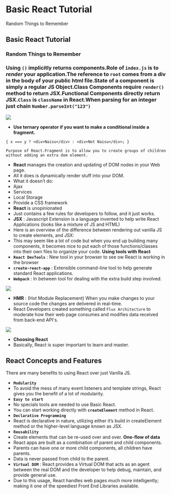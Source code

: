 # Basic React Tutorial

Random Things to Remember

## Basic React Tutorial <a id="bb0a"></a>

### Random Things to Remember <a id="cef0"></a>

### Using `()` implicitly returns components.Role of `index.js` is to _render_ your application.The reference to `root` comes from a div in the body of your public html file.State of a component is simply a regular JS Object.Class Components require `render()` method to return JSX.Functional Components directly return JSX.`Class` is `className` in React.When parsing for an integer just chain `Number.parseInt("123")` <a id="8aac"></a>

![](https://cdn-images-1.medium.com/max/800/0*16IltJu5wXjzgXyU.gif)

* **Use ternary operator if you want to make a conditional inside a fragment.**

```text
{ x === y ? <div>Naisu</div> : <div>Not Naisu</div>; }
```

```text
Purpose of React.Fragment is to allow you to create groups of children without adding an extra dom element.
```

* **React** manages the creation and updating of DOM nodes in your Web page.
* All it does is dynamically render stuff into your DOM.
* What it doesn’t do:
* Ajax
* Services
* Local Storage
* Provide a CSS framework
* **React** is unopinionated
* Just contains a few rules for developers to follow, and it just works.
* **JSX** : Javascript Extension is a language invented to help write React Applications \(looks like a mixture of JS and HTML\)
* Here is an overview of the difference between rendering out vanilla JS to create elements, and JSX:
* This may seem like a lot of code but when you end up building many components, it becomes nice to put each of those functions/classes into their own files to organize your code. **Using tools with React**
* **`React DevTools`** : New tool in your browser to see ow React is working in the browser
* **`create-react-app`** : Extensible command-line tool to help generate standard React applications.
* **`Webpack`** : In between tool for dealing with the extra build step involved.

![](https://cdn-images-1.medium.com/max/800/0*4O0NPGEa-1NcDOIA.png)

* **HMR** : \(Hot Module Replacement\) When you make changes to your source code the changes are delivered in real-time.
* React Developers created something called `Flux Architecture` to moderate how their web page consumes and modifies data received from back-end API's.

![](https://cdn-images-1.medium.com/max/800/0*hXODC_ZsM-egMFI4.png)

* **Choosing React**
* Basically, React is super important to learn and master.

## React Concepts and Features <a id="c653"></a>

There are many benefits to using React over just Vanilla JS.

* **`Modularity`**
* To avoid the mess of many event listeners and template strings, React gives you the benefit of a lot of modularity.
* **`Easy to start`**
* No specials tools are needed to use Basic React.
* You can start working directly with **`createElement`** method in React.
* **`Declarative Programming`**
* React is declarative in nature, utilizing either it’s build in createElement method or the higher-level language known as JSX.
* **`Reusability`**
* Create elements that can be re-used over and over. **One-flow of data**
* React apps are built as a combination of parent and child components.
* Parents can have one or more child components, all children have parents.
* Data is never passed from child to the parent.
* **`Virtual DOM`** : React provides a Virtual DOM that acts as an agent between the real DOM and the developer to help debug, maintain, and provide general use.
* Due to this usage, React handles web pages much more intelligently; making it one of the speediest Front End Libraries available.

